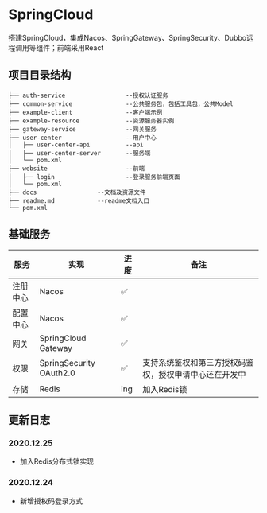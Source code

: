# SpringCloud

搭建SpringCloud，集成Nacos、SpringGateway、SpringSecurity、Dubbo远程调用等组件；前端采用React

## 项目目录结构

```
├── auth-service                 --授权认证服务
├── common-service               --公共服务包，包括工具包，公共Model
├── example-client               --客户端示例
├── example-resource             --资源服务器实例
├── gateway-service              --网关服务
├── user-center              	 --用户中心
│   ├── user-center-api          --api
│   ├── user-center-server  	 --服务端
│   └── pom.xml
├── website              		 --前端
│   ├── login      				 --登录服务前端页面
│   └── pom.xml
├── docs                 --文档及资源文件
├── readme.md            --readme文档入口
└── pom.xml             
```

## 基础服务

| 服务     | 实现                    | 进度 | 备注                                                   |
| -------- | ----------------------- | ---- | ------------------------------------------------------ |
| 注册中心 | Nacos                   | ✅    |                                                        |
| 配置中心 | Nacos                   | ✅    |                                                        |
| 网关     | SpringCloud Gateway     | ✅    |                                                        |
| 权限     | SpringSecurity OAuth2.0 | ✅    | 支持系统鉴权和第三方授权码鉴权，授权申请中心还在开发中 |
| 存储     | Redis                   | ing  | 加入Redis锁                                            |

## 更新日志

### 2020.12.25

- 加入Redis分布式锁实现

### 2020.12.24

- 新增授权码登录方式


